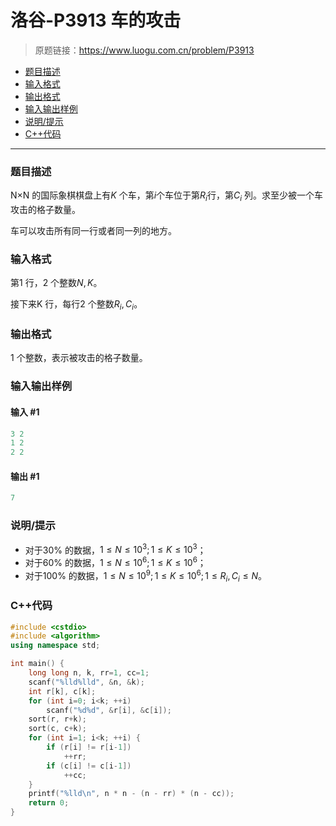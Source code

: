 # 洛谷-P3913 车的攻击

> 原题链接：https://www.luogu.com.cn/problem/P3913

- [题目描述](#题目描述)
- [输入格式](#输入格式)
- [输出格式](#输出格式)
- [输入输出样例](#输入输出样例)
- [说明/提示](#说明/提示)
- [C++代码](#C++代码)

---

### <a name="题目描述">题目描述</a>

N×N 的国际象棋棋盘上有$K$ 个车，第$i$个车位于第$R_i$行，第$C_i$ 列。求至少被一个车攻击的格子数量。

车可以攻击所有同一行或者同一列的地方。

### <a name="输入格式">输入格式</a>

第1 行，2 个整数$N,K$。

接下来K 行，每行2 个整数$R_i,C_i$。

### <a name="输出格式">输出格式</a>

1 个整数，表示被攻击的格子数量。

### <a name="输入输出样例">输入输出样例</a>

#### 输入 #1

```c++
3 2
1 2
2 2
```

#### 输出 #1

```c++
7
```

### <a name="说明/提示">说明/提示</a>

- 对于30% 的数据，$1 \le N \le 10^3; 1 \le K \le 10^3$；
- 对于60% 的数据，$1 \le N \le 10^6; 1 \le K \le 10^6$；
- 对于100% 的数据，$1 \le N \le 10^9; 1 \le K \le 10^6; 1 \le R_i , C_i \le N$。

### <a name="C++代码">C++代码</a>

```c++
#include <cstdio>
#include <algorithm>
using namespace std;

int main() {
    long long n, k, rr=1, cc=1;
    scanf("%lld%lld", &n, &k);
    int r[k], c[k];
    for (int i=0; i<k; ++i)
        scanf("%d%d", &r[i], &c[i]);
    sort(r, r+k);
    sort(c, c+k);
    for (int i=1; i<k; ++i) {
        if (r[i] != r[i-1])
            ++rr;
        if (c[i] != c[i-1])
            ++cc;
    }
    printf("%lld\n", n * n - (n - rr) * (n - cc));
    return 0;
}
```
